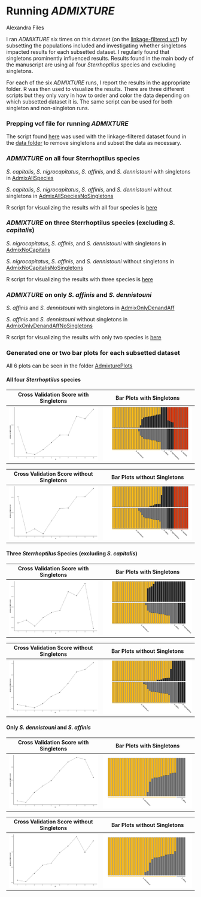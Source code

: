 Running *ADMIXTURE*
================
Alexandra Files

I ran *ADMIXTURE* six times on this dataset (on the [linkage-filtered
vcf](../Data/Sterrhoptilus_thinned_vcf.gz)) by subsetting the
populations included and investigating whether singletons impacted
results for each subsetted dataset. I regularly found that singletons
prominently influenced results. Results found in the main body of the
manuscript are using all four *Sterrhoptilus* species and excluding
singletons.

For each of the six *ADMIXTURE* runs, I report the results in the
appropriate folder. R was then used to visualize the results. There are
three different scripts but they only vary in how to order and color the
data depending on which subsetted dataset it is. The same script can be
used for both singleton and non-singleton runs.

### Prepping vcf file for running *ADMIXTURE*

The script found [here](Sterrhoptilus_PrepforAdmixture.R) was used with
the linkage-filtered dataset found in the [data
folder](../Data/Sterrhoptilus_vcf_thinned.gz) to remove singletons and
subset the data as necessary.

### *ADMIXTURE* on all four Sterrhoptilus species

*S. capitalis*, *S. nigrocapitatus*, *S. affinis*, and *S. dennistouni*
with singletons in [AdmixAllSpecies](AdmixAllSpecies)

*S. capitalis*, *S. nigrocapitatus*, *S. affinis*, and *S. dennistouni*
without singletons in
[AdmixAllSpeciesNoSingletons](AdmixAllSpeciesNoSingletons)

R script for visualizing the results with all four species is
[here](Sterrhoptilus_VisualizingAdmixture_AllSpecies.R)

### *ADMIXTURE* on three Sterrhoptilus species (excluding *S. capitalis*)

*S. nigrocapitatus*, *S. affinis*, and *S. dennistouni* with singletons
in [AdmixNoCapitalis](AdmixNoCapitalis)

*S. nigrocapitatus*, *S. affinis*, and *S. dennistouni* without
singletons in
[AdmixNoCapitalisNoSingletons](AdmixNoCapitalisNoSingletons)

R script for visualizing the results with three species is
[here](Sterrhoptilus_VisualizingAdmixture_NoCapitalis.R)

### *ADMIXTURE* on only *S. affinis* and *S. dennistouni*

*S. affinis* and *S. dennistouni* with singletons in
[AdmixOnlyDenandAff](AdmixOnlyDenandAff)

*S. affinis* and *S. dennistouni* without singletons in
[AdmixOnlyDenandAffNoSingletons](AdmixOnlyDenandAffNoSingletons)

R script for visualizing the results with only two species is
[here](Sterrhoptilus_VisualizingAdmixture_OnlyDenandAff.R)

### Generated one or two bar plots for each subsetted dataset

All 6 plots can be seen in the folder [AdmixturePlots](AdmixturePlots)

#### All four *Sterrhoptilus* species

|            Cross Validation Score with Singletons             |           Bar Plots with Singletons            |
|:-------------------------------------------------------------:|:----------------------------------------------:|
| ![](./AdmixturePlots/AdmixAllSpeciesCrossValidationScore.svg) | ![](./AdmixturePlots/AdmixAllSpeciesPlots.svg) |

|                 Cross Validation Score without Singletons                 |                Bar Plots without Singletons                |
|:-------------------------------------------------------------------------:|:----------------------------------------------------------:|
| ![](./AdmixturePlots/AdmixAllSpeciesNoSingletonsCrossValidationScore.svg) | ![](./AdmixturePlots/AdmixAllSpeciesNoSingletonsPlots.svg) |

#### Three *Sterrhoptilus* Species (excluding *S. capitalis*)

|             Cross Validation Score with Singletons             |            Bar Plots with Singletons            |
|:--------------------------------------------------------------:|:-----------------------------------------------:|
| ![](./AdmixturePlots/AdmixNoCapitalisCrossValidationScore.svg) | ![](./AdmixturePlots/AdmixNoCapitalisPlots.svg) |

|                 Cross Validation Score without Singletons                  |                Bar Plots without Singletons                 |
|:--------------------------------------------------------------------------:|:-----------------------------------------------------------:|
| ![](./AdmixturePlots/AdmixNoCapitalisNoSingletonsCrossValidationScore.svg) | ![](./AdmixturePlots/AdmixNoCapitalisNoSingletonsPlots.svg) |

#### Only *S. dennistouni* and *S. affinis*

|              Cross Validation Score with Singletons              |              Bar Plots with Singletons              |
|:----------------------------------------------------------------:|:---------------------------------------------------:|
| ![](./AdmixturePlots/AdmixOnlyDenandAffCrossValidationScore.svg) | ![](./AdmixturePlots/AdmixOnlyDenandAffBarPlot.svg) |

|                  Cross Validation Score without Singletons                   |                  Bar Plots without Singletons                   |
|:----------------------------------------------------------------------------:|:---------------------------------------------------------------:|
| ![](./AdmixturePlots/AdmixOnlyDenandAffNoSingletonsCrossValidationScore.svg) | ![](./AdmixturePlots/AdmixOnlyDenandAffNoSingletonsBarPlot.svg) |
